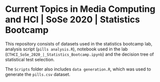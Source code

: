 # Current Topics in Media Computing and HCI | SoSe 2020 | Statistics Bootcamp

This repository consists of datasets used in the statistics bootcamp lab, analysis script (`pills analysis.R`), notebook used in the lab (`CTHCI_SoSe_2020_|_Statistics_Bootcamp.ipynb`) and the decision tree of statistical test selection. 

The `Scripts` folder also includes `data generation.R`, which was used to generate the `pills.csv` dataset. 
